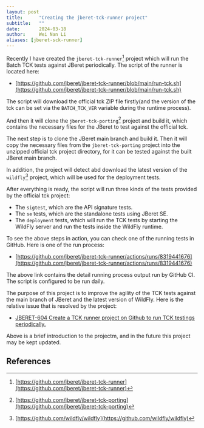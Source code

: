 ```yaml
---
layout: post
title:      "Creating the jberet-tck-runner project"
subtitle:   ""
date:       2024-03-18
author:     Wei Nan Li
aliases: [jberet-sck-runner]
---
```


Recently I have created the `jberet-tck-runner`[^tck_link] project which will run the Batch TCK tests against JBeret periodically. The script of the runner is located here:

- [https://github.com/jberet/jberet-tck-runner/blob/main/run-tck.sh](https://github.com/jberet/jberet-tck-runner/blob/main/run-tck.sh)

The script will download the official tck ZIP file firstly(and the version of the tck can be set via the `BATCH_TCK_VER` variable during the runtime process).

And then it will clone the `jberet-tck-porting`[^porting_link] project and build it, which contains the necessary files for the JBeret to test against the official tck.

The next step is to clone the JBeret main branch and build it. Then it will copy the necessary files from the `jberet-tck-porting` project into the unzipped official tck project directory, for it can be tested against the built JBeret main branch.

In addition, the project will detect abd download the latest version of the `wildfly`[^wildfly_link] project, which will be used for the deployment tests.

After everything is ready, the script will run three kinds of the tests provided by the official tck project:

- The `sigtest`, which are the API signature tests.
- The `se` tests, which are the standalone tests using JBeret SE.
- The `deployment` tests, which will run the TCK tests by starting the WildFly server and run the tests inside the WildFly runtime.

To see the above steps in action, you can check one of the running tests in GitHub. Here is one of the run process:

- [https://github.com/jberet/jberet-tck-runner/actions/runs/8319441676](https://github.com/jberet/jberet-tck-runner/actions/runs/8319441676)

The above link contains the detail running process output run by GitHub CI. The script is configured to be run daily.

The purpose of this project is to improve the agility of the TCK tests against the main branch of JBeret and the latest version of WildFly. Here is the relative issue that is resolved by the project:

- [JBERET-604 Create a TCK runner project on Github to run TCK testings periodically.](https://issues.redhat.com/browse/JBERET-604)

Above is a brief introduction to the projectm, and in the future this project may be kept updated.

## References

[^tck_link]: [https://github.com/jberet/jberet-tck-runner](https://github.com/jberet/jberet-tck-runner)
[^porting_link]: [https://github.com/jberet/jberet-tck-porting](https://github.com/jberet/jberet-tck-porting)
[^wildfly_link]: [https://github.com/wildfly/wildfly](https://github.com/wildfly/wildfly)


